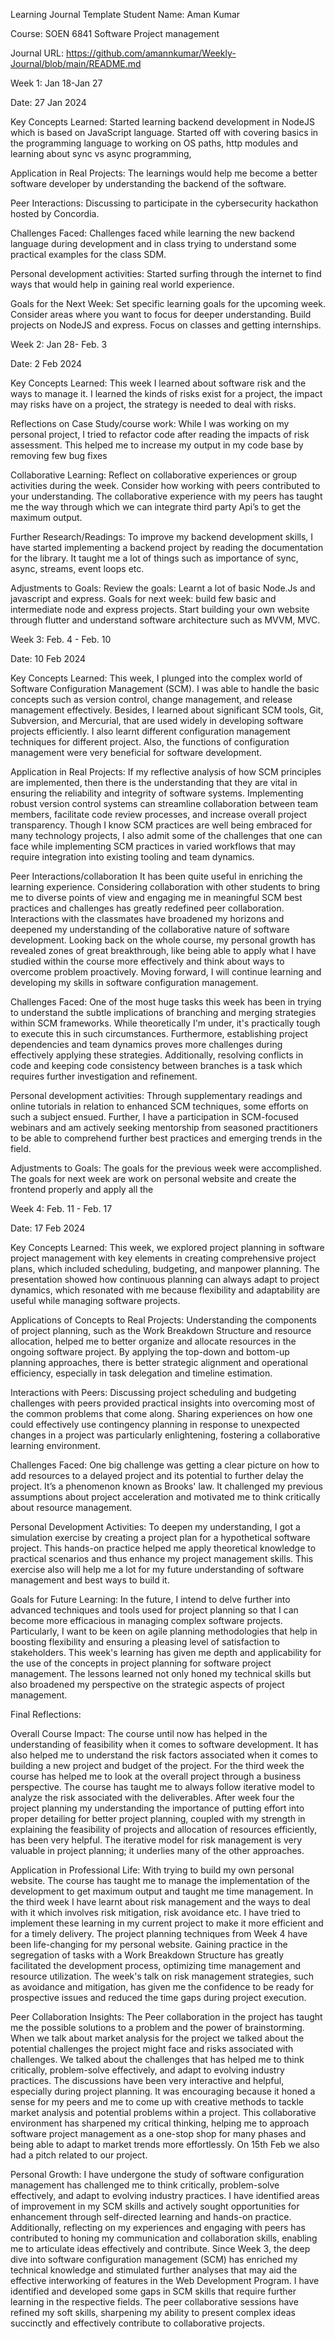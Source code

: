 Learning Journal Template Student Name: Aman Kumar

Course: SOEN 6841 Software Project management

Journal URL: https://github.com/amannkumar/Weekly-Journal/blob/main/README.md

Week 1: Jan 18-Jan 27

Date: 27 Jan 2024

Key Concepts Learned: Started learning backend development in NodeJS which is based on JavaScript language. Started off with covering basics in the programming language to working on OS paths, http modules and learning about sync vs async programming,

Application in Real Projects: The learnings would help me become a better software developer by understanding the backend of the software.

Peer Interactions: Discussing to participate in the cybersecurity hackathon hosted by Concordia.

Challenges Faced: Challenges faced while learning the new backend language during development and in class trying to understand some practical examples for the class SDM.

Personal development activities: Started surfing through the internet to find ways that would help in gaining real world experience.

Goals for the Next Week: Set specific learning goals for the upcoming week. Consider areas where you want to focus for deeper understanding. Build projects on NodeJS and express. Focus on classes and getting internships.

Week 2: Jan 28- Feb. 3

Date: 2 Feb 2024

Key Concepts Learned:
This week I learned about software risk and the ways to manage it. I learned the kinds of risks exist for a project, the impact may risks have on a project, the strategy is needed to deal with risks.

Reflections on Case Study/course work:
While I was working on my personal project, I tried to refactor code after reading the impacts of risk assessment. This helped me to increase my output in my code base by removing few bug fixes

Collaborative Learning:
Reflect on collaborative experiences or group activities during the week.
Consider how working with peers contributed to your understanding.
The collaborative experience with my peers has taught me the way through which we can integrate third party Api’s to get the maximum output.

Further Research/Readings:
To improve my backend development skills, I have started implementing a backend project by reading the documentation for the library. It taught me a lot of things such as importance of sync, async, streams, event loops etc.

Adjustments to Goals:
Review the goals: Learnt a lot of basic Node.Js and javascript and express. 
Goals for next week: build few basic and intermediate node and express projects. Start building your own website through flutter and understand software architecture such as MVVM, MVC.


Week 3: Feb. 4 - Feb. 10

Date: 10 Feb 2024

Key Concepts Learned:
This week, I plunged into the complex world of Software Configuration Management (SCM). I was able to handle the basic concepts such as version control, change management, and release management effectively. Besides, I learned about significant SCM tools, Git, Subversion, and Mercurial, that are used widely in developing software projects efficiently. I also learnt different configuration management techniques for different project. Also, the functions of configuration management were very beneficial for software development.

Application in Real Projects:
If my reflective analysis of how SCM principles are implemented, then there is the understanding that they are vital in ensuring the reliability and integrity of software systems. Implementing robust version control systems can streamline collaboration between team members, facilitate code review processes, and increase overall project transparency. Though I know SCM practices are well being embraced for many technology projects, I also admit some of the challenges that one can face while implementing SCM practices in varied workflows that may require integration into existing tooling and team dynamics.


Peer Interactions/collaboration 
It has been quite useful in enriching the learning experience. Considering collaboration with other students to bring me to diverse points of view and engaging me in meaningful SCM best practices and challenges has greatly redefined peer collaboration. Interactions with the classmates have broadened my horizons and deepened my understanding of the collaborative nature of software development. Looking back on the whole course, my personal growth has revealed zones of great breakthrough, like being able to apply what I have studied within the course more effectively and think about ways to overcome problem proactively. Moving forward, I will continue learning and developing my skills in software configuration management.


Challenges Faced:
One of the most huge tasks this week has been in trying to understand the subtle implications of branching and merging strategies within SCM frameworks. While theoretically I'm under, it's practically tough to execute this in such circumstances. Furthermore, establishing project dependencies and team dynamics proves more challenges during effectively applying these strategies. Additionally, resolving conflicts in code and keeping code consistency between branches is a task which requires further investigation and refinement.

Personal development activities:
Through supplementary readings and online tutorials in relation to enhanced SCM techniques, some efforts on such a subject ensued. Further, I have a participation in SCM-focused webinars and am actively seeking mentorship from seasoned practitioners to be able to comprehend further best practices and emerging trends in the field.

Adjustments to Goals:
The goals for the previous week were accomplished.
The goals for next week are work on personal website and create the frontend properly and apply all the 


Week 4: Feb. 11 - Feb. 17

Date: 17 Feb 2024


Key Concepts Learned: This week, we explored project planning in software project management with key elements in creating comprehensive project plans, which included scheduling, budgeting, and manpower planning. The presentation showed how continuous planning can always adapt to project dynamics, which resonated with me because flexibility and adaptability are useful while managing software projects.

Applications of Concepts to Real Projects: Understanding the components of project planning, such as the Work Breakdown Structure and resource allocation, helped me to better organize and allocate resources in the ongoing software project. By applying the top-down and bottom-up planning approaches, there is better strategic alignment and operational efficiency, especially in task delegation and timeline estimation.

Interactions with Peers: Discussing project scheduling and budgeting challenges with peers provided practical insights into overcoming most of the common problems that come along. Sharing experiences on how one could effectively use contingency planning in response to unexpected changes in a project was particularly enlightening, fostering a collaborative learning environment.

Challenges Faced: One big challenge was getting a clear picture on how to add resources to a delayed project and its potential to further delay the project. It’s a phenomenon known as Brooks' law. It challenged my previous assumptions about project acceleration and motivated me to think critically about resource management.

Personal Development Activities: To deepen my understanding, I got a simulation exercise by creating a project plan for a hypothetical software project. This hands-on practice helped me apply theoretical knowledge to practical scenarios and thus enhance my project management skills. This exercise also will help me a lot for my future understanding of software management and best ways to build it.

Goals for Future Learning: In the future, I intend to delve further into advanced techniques and tools used for project planning so that I can become more efficacious in managing complex software projects. Particularly, I want to be keen on agile planning methodologies that help in boosting flexibility and ensuring a pleasing level of satisfaction to stakeholders. This week's learning has given me depth and applicability for the use of the concepts in project planning for software project management. The lessons learned not only honed my technical skills but also broadened my perspective on the strategic aspects of project management.

Final Reflections:

Overall Course Impact: The course until now has helped in the understanding of feasibility when it comes to software development. It has also helped me to understand the risk factors associated when it comes to building a new project and budget of the project. For the third week the course has helped me to look at the overall project through a business perspective. The course has taught me to always follow iterative model to analyze the risk associated with the deliverables. After week four the project planning my understanding the importance of putting effort into proper detailing for better project planning, coupled with my strength in explaining the feasibility of projects and allocation of resources efficiently, has been very helpful. The iterative model for risk management is very valuable in project planning; it underlies many of the other approaches.

Application in Professional Life: With trying to build my own personal website. The course has taught me to manage the implementation of the development to get maximum output and taught me time management. In the third week I have learnt about risk management and the ways to deal with it which involves risk mitigation, risk avoidance etc. I have tried to implement these learning in my current project to make it more efficient and for a timely delivery. The project planning techniques from Week 4 have been life-changing for my personal website. Gaining practice in the segregation of tasks with a Work Breakdown Structure has greatly facilitated the development process, optimizing time management and resource utilization. The week's talk on risk management strategies, such as avoidance and mitigation, has given me the confidence to be ready for prospective issues and reduced the time gaps during project execution.

Peer Collaboration Insights: The Peer collaboration in the project has taught me the possible solutions to a problem and the power of brainstorming. When we talk about market analysis for the project we talked about the potential challenges the project might face and risks associated with challenges. We talked about the challenges that has helped me to think critically, problem-solve effectively, and adapt to evolving industry practices. The discussions have been very interactive and helpful, especially during project planning. It was encouraging because it honed a sense for my peers and me to come up with creative methods to tackle market analysis and potential problems within a project. This collaborative environment has sharpened my critical thinking, helping me to approach software project management as a one-stop shop for many phases and being able to adapt to market trends more effortlessly. On 15th Feb we also had a pitch related to our project.

Personal Growth: I have undergone the study of software configuration management has challenged me to think critically, problem-solve effectively, and adapt to evolving industry practices. I have identified areas of improvement in my SCM skills and actively sought opportunities for enhancement through self-directed learning and hands-on practice. Additionally, reflecting on my experiences and engaging with peers has contributed to honing my communication and collaboration skills, enabling me to articulate ideas effectively and contribute. Since Week 3, the deep dive into software configuration management (SCM) has enriched my technical knowledge and stimulated further analyses that may aid the effective interworking of features in the Web Development Program. I have identified and developed some gaps in SCM skills that require further learning in the respective fields. The peer collaborative sessions have refined my soft skills, sharpening my ability to present complex ideas succinctly and effectively contribute to collaborative projects.
